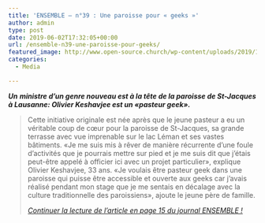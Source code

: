 ```yaml
---
title: 'ENSEMBLE – n°39 : Une paroisse pour « geeks »'
author: admin
type: post
date: 2019-06-02T17:32:05+00:00
url: /ensemble-n39-une-paroisse-pour-geeks/
featured_image: http://www.open-source.church/wp-content/uploads/2019/12/screenshot_20191222_192702.png
categories:
  - Media

---
```

**_Un_** _**ministre d’un genre nouveau est à la tête de la paroisse de St-Jacques à Lausanne: Olivier Keshavjee est un «pasteur geek».**_ 

<!--more-->

<blockquote class="wp-block-quote is-style-default">
  <p>
    Cette initiative originale est née après que le jeune pasteur a eu un véritable coup de cœur pour la paroisse de St-Jacques, sa grande terrasse avec vue imprenable sur le lac Léman et ses vastes bâtiments. «Je me suis mis à rêver de manière récurrente d’une foule d’activités que je pourrais mettre sur pied et je me suis dit que j’étais peut-être appelé à officier ici avec un projet particulier», explique Olivier Keshavjee, 33 ans. «Je voulais être pasteur geek dans une paroisse qui puisse être accessible et ouverte aux geeks car j’avais réalisé pendant mon stage que je me sentais en décalage avec la culture traditionnelle des paroissiens», ajoute le jeune père de famille.
  </p>
  
  <cite><a href="http://www.refbejuso.ch/ensemble/2019_06/14/">Continuer la lecture de l&rsquo;article en page 15 du journal ENSEMBLE !</a></cite>
</blockquote>